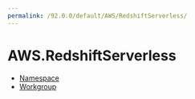 ```yaml
---
permalink: /92.0.0/default/AWS/RedshiftServerless/
---
```


# AWS.RedshiftServerless



* [Namespace](Namespace.md)
* [Workgroup](Workgroup.md)